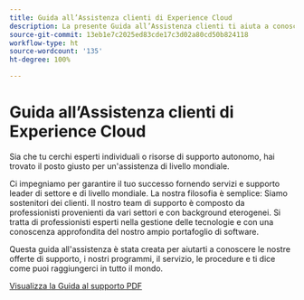 ```yaml
---
title: Guida all’Assistenza clienti di Experience Cloud
description: La presente Guida all’Assistenza clienti ti aiuta a conoscere le offerte, i programmi, i servizi e le procedure di supporto di Experience Cloud e ti spiega come puoi raggiungerci in tutto il mondo.
source-git-commit: 13eb1e7c2025ed83cde17c3d02a80cd50b824118
workflow-type: ht
source-wordcount: '135'
ht-degree: 100%

---
```


# Guida all’Assistenza clienti di Experience Cloud

Sia che tu cerchi esperti individuali o risorse di supporto autonomo, hai trovato il posto giusto per un&#39;assistenza di livello mondiale.

Ci impegniamo per garantire il tuo successo fornendo servizi e supporto leader di settore e di livello mondiale. La nostra filosofia è semplice: Siamo sostenitori dei clienti. Il nostro team di supporto è composto da professionisti provenienti da vari settori e con background eterogenei. Si tratta di professionisti esperti nella gestione delle tecnologie e con una conoscenza approfondita del nostro ampio portafoglio di software.

Questa guida all&#39;assistenza è stata creata per aiutarti a conoscere le nostre offerte di supporto, i nostri programmi, il servizio, le procedure e ti dice come puoi raggiungerci in tutto il mondo.

[Visualizza la Guida al supporto PDF](assets/ExperienceCloudCustomerSupportGuide.pdf)
